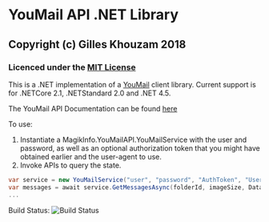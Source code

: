 # YouMail API .NET Library #

## Copyright (c) Gilles Khouzam 2018 ##

### Licenced under the [MIT License](https://opensource.org/licenses/MIT)

This is a .NET implementation of a [YouMail](https://www.youmail.com) client library. Current support is for .NETCore 2.1, .NETStandard 2.0 and .NET 4.5.

The YouMail API Documentation can be found [here](https://api.youmail.com/docs/)

To use:
1. Instantiate a MagikInfo.YouMailAPI.YouMailService with the user and password, as well as an optional authorization token that you might have obtained earlier and the user-agent to use.
3. Invoke APIs to query the state.

```C#
var service = new YouMailService("user", "password", "AuthToken", "User-Agent/Version");
var messages = await service.GetMessagesAsync(folderId, imageSize, DataFormat.MP3);
...
```

Build Status: ![Build Status](https://magikinfo.visualstudio.com/YouMailAPI/_apis/build/status/YouMailAPI-CI)